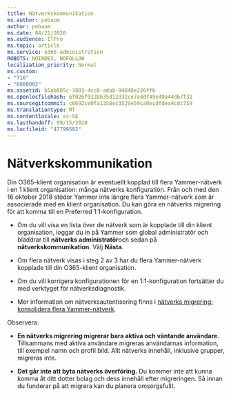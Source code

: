 ```yaml
---
title: Nätverkskommunikation
ms.author: pebaum
author: pebaum
ms.date: 04/21/2020
ms.audience: ITPro
ms.topic: article
ms.service: o365-administration
ROBOTS: NOINDEX, NOFOLLOW
localization_priority: Normal
ms.custom:
- "716"
- "6000002"
ms.assetid: b5ab885c-3803-4cc8-adab-94848e226ffb
ms.openlocfilehash: 6f026f932bb35d12d32ce7eddf49e49a44db7f31
ms.sourcegitcommit: c6692ce0fa1358ec3529e59ca0ecdfdea4cdc759
ms.translationtype: MT
ms.contentlocale: sv-SE
ms.lasthandoff: 09/15/2020
ms.locfileid: "47799582"
---
```

# <a name="network-migration"></a>Nätverkskommunikation

Din O365-klient organisation är eventuellt kopplad till flera Yammer-nätverk i en 1 klient organisation: många nätverks konfiguration. Från och med den 16 oktober 2018 stöder Yammer inte längre flera Yammer-nätverk som är associerade med en klient organisation. Du kan göra en nätverks migrering för att komma till en Preferred 1:1-konfiguration.
  
- Om du vill visa en lista över de nätverk som är kopplade till din klient organisation, loggar du in på Yammer som global administratör och bläddrar till **nätverks administratör**och sedan på **nätverkskommunikation**. Välj **Nästa**.

- Om flera nätverk visas i steg 2 av 3 har du flera Yammer-nätverk kopplade till din O365-klient organisation.

- Om du vill korrigera konfigurationen för en 1:1-konfiguration fortsätter du med verktyget för nätverksdiagnostik.

- Mer information om nätverksautentisering finns i [nätverks migrering: konsolidera flera Yammer-nätverk](https://docs.microsoft.com/yammer/configure-your-yammer-network/consolidate-multiple-yammer-networks).

Observera:
  
- **En nätverks migrering migrerar bara aktiva och väntande användare.** Tillsammans med aktiva användare migreras användarnas information, till exempel namn och profil bild. Allt nätverks innehåll, inklusive grupper, migreras inte.

- **Det går inte att byta nätverks överföring.** Du kommer inte att kunna komma åt ditt dotter bolag och dess innehåll efter migreringen. Så innan du funderar på att migrera kan du planera omsorgsfullt.
